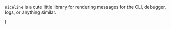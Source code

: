 `niceline` is a cute little library for rendering messages for the CLI, debugger, logs, or anything similar. 

I